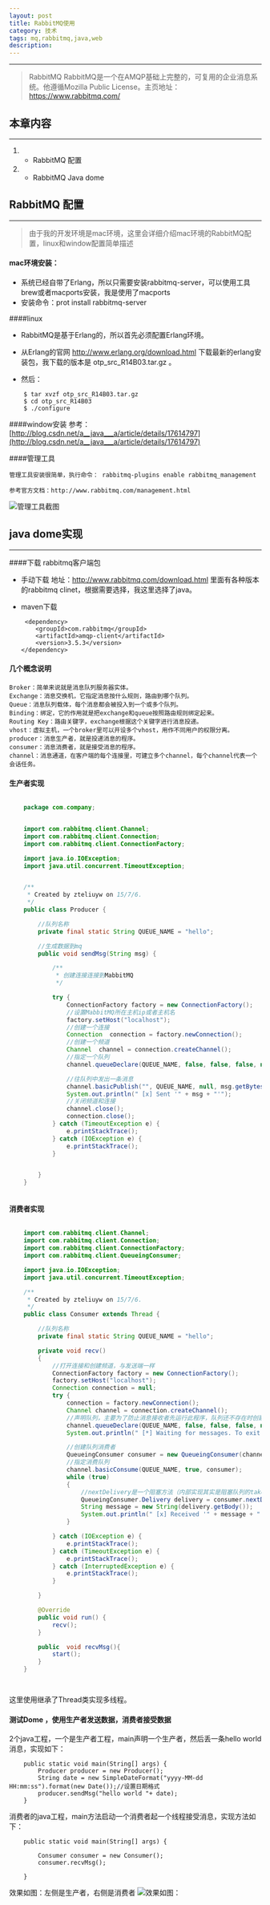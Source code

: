 ```yaml
---
layout: post
title: RabbitMQ使用
category: 技术
tags: mq,rabbitmq,java,web
description:  
---
```


---
>   RabbitMQ RabbitMQ是一个在AMQP基础上完整的，可复用的企业消息系统。他遵循Mozilla Public License。主页地址：https://www.rabbitmq.com/

## 本章内容
---

1. - RabbitMQ 配置
2. - RabbitMQ Java dome



## RabbitMQ 配置
---
>   由于我的开发环境是mac环境，这里会详细介绍mac环境的RabbitMQ配置，linux和window配置简单描述

#### mac环境安装：
-   系统已经自带了Erlang，所以只需要安装rabbitmq-server，可以使用工具brew或者macports安装，我是使用了macports
-   安装命令：prot install rabbitmq-server


####linux

-   RabbitMQ是基于Erlang的，所以首先必须配置Erlang环境。

-   从Erlang的官网 http://www.erlang.org/download.html 下载最新的erlang安装包，我下载的版本是 otp_src_R14B03.tar.gz 。

-   然后：

````
    $ tar xvzf otp_src_R14B03.tar.gz
    $ cd otp_src_R14B03
    $ ./configure

````

####window安装
参考：[http://blog.csdn.net/a__java___a/article/details/17614797](http://blog.csdn.net/a__java___a/article/details/17614797)

####管理工具

    管理工具安装很简单，执行命令： rabbitmq-plugins enable rabbitmq_management

    参考官方文档：http://www.rabbitmq.com/management.html

![管理工具截图](https://geekpics.net/images/2015/07/06/n9FNEZI.jpg)

##  java dome实现
---


####下载 rabbitmq客户端包

-   手动下载
地址：http://www.rabbitmq.com/download.html
里面有各种版本的rabbitmq clinet，根据需要选择，我这里选择了java。

-   maven下载

         <dependency>
            <groupId>com.rabbitmq</groupId>
            <artifactId>amqp-client</artifactId>
            <version>3.5.3</version>
        </dependency>

#### 几个概念说明

    Broker：简单来说就是消息队列服务器实体。
    Exchange：消息交换机，它指定消息按什么规则，路由到哪个队列。
    Queue：消息队列载体，每个消息都会被投入到一个或多个队列。
    Binding：绑定，它的作用就是把exchange和queue按照路由规则绑定起来。
    Routing Key：路由关键字，exchange根据这个关键字进行消息投递。
    vhost：虚拟主机，一个broker里可以开设多个vhost，用作不同用户的权限分离。
    producer：消息生产者，就是投递消息的程序。
    consumer：消息消费者，就是接受消息的程序。
    channel：消息通道，在客户端的每个连接里，可建立多个channel，每个channel代表一个会话任务。

#### 生产者实现

````java

    package com.company;


    import com.rabbitmq.client.Channel;
    import com.rabbitmq.client.Connection;
    import com.rabbitmq.client.ConnectionFactory;

    import java.io.IOException;
    import java.util.concurrent.TimeoutException;


    /**
     * Created by zteliuyw on 15/7/6.
     */
    public class Producer {

        //队列名称
        private final static String QUEUE_NAME = "hello";

        //生成数据到mq
        public void sendMsg(String msg) {

            /**
             * 创建连接连接到MabbitMQ
             */

            try {
                ConnectionFactory factory = new ConnectionFactory();
                //设置MabbitMQ所在主机ip或者主机名
                factory.setHost("localhost");
                //创建一个连接
                Connection  connection = factory.newConnection();
                //创建一个频道
                Channel  channel = connection.createChannel();
                //指定一个队列
                channel.queueDeclare(QUEUE_NAME, false, false, false, null);

                //往队列中发出一条消息
                channel.basicPublish("", QUEUE_NAME, null, msg.getBytes());
                System.out.println(" [x] Sent '" + msg + "'");
                //关闭频道和连接
                channel.close();
                connection.close();
            } catch (TimeoutException e) {
                e.printStackTrace();
            } catch (IOException e) {
                e.printStackTrace();
            }


        }
    }



````

#### 消费者实现

````java

    import com.rabbitmq.client.Channel;
    import com.rabbitmq.client.Connection;
    import com.rabbitmq.client.ConnectionFactory;
    import com.rabbitmq.client.QueueingConsumer;

    import java.io.IOException;
    import java.util.concurrent.TimeoutException;

    /**
     * Created by zteliuyw on 15/7/6.
     */
    public class Consumer extends Thread {

        //队列名称
        private final static String QUEUE_NAME = "hello";

        private void recv()
        {
            //打开连接和创建频道，与发送端一样
            ConnectionFactory factory = new ConnectionFactory();
            factory.setHost("localhost");
            Connection connection = null;
            try {
                connection = factory.newConnection();
                Channel channel = connection.createChannel();
                //声明队列，主要为了防止消息接收者先运行此程序，队列还不存在时创建队列。
                channel.queueDeclare(QUEUE_NAME, false, false, false, null);
                System.out.println(" [*] Waiting for messages. To exit press CTRL+C");

                //创建队列消费者
                QueueingConsumer consumer = new QueueingConsumer(channel);
                //指定消费队列
                channel.basicConsume(QUEUE_NAME, true, consumer);
                while (true)
                {
                    //nextDelivery是一个阻塞方法（内部实现其实是阻塞队列的take方法）
                    QueueingConsumer.Delivery delivery = consumer.nextDelivery();
                    String message = new String(delivery.getBody());
                    System.out.println(" [x] Received '" + message + "'");
                }

            } catch (IOException e) {
                e.printStackTrace();
            } catch (TimeoutException e) {
                e.printStackTrace();
            } catch (InterruptedException e) {
                e.printStackTrace();
            }

        }

        @Override
        public void run() {
            recv();
        }

        public  void recvMsg(){
            start();
        }
    }




````

这里使用继承了Thread类实现多线程。

#### 测试Dome ，使用生产者发送数据，消费者接受数据

2个java工程，一个是生产者工程，main声明一个生产者，然后丢一条hello world消息，实现如下：

        public static void main(String[] args) {
            Producer producer = new Producer();
            String date = new SimpleDateFormat("yyyy-MM-dd HH:mm:ss").format(new Date());//设置日期格式
            producer.sendMsg("hello world "+ date);
        }


消费者的java工程，main方法启动一个消费者起一个线程接受消息，实现方法如下：

        public static void main(String[] args) {

            Consumer consumer = new Consumer();
            consumer.recvMsg();

        }

效果如图：左侧是生产者，右侧是消费者
![效果如图：](https://geekpics.net/images/2015/07/06/NGVKWnbX.jpg)

